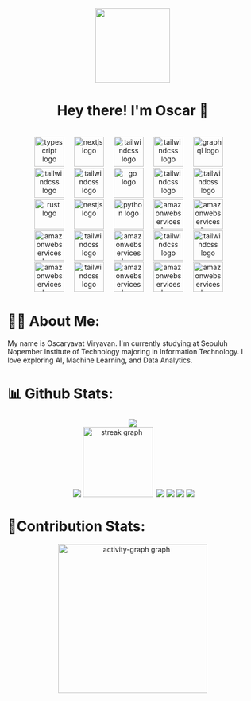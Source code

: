 <div align="center">
  <img height="150" src="https://media.giphy.com/media/M9gbBd9nbDrOTu1Mqx/giphy.gif"  />
</div>

<h1 align="center">Hey there! I'm Oscar 👋</h1>

<br>

<div align="center">
  <img src="https://skillicons.dev/icons?i=py" height="60" alt="typescript logo"  />
  <img width="12" />
  <img src="https://skillicons.dev/icons?i=c" height="60" alt="nextjs logo"  />
  <img width="12" />
  <img src="https://skillicons.dev/icons?i=cpp" height="60" alt="tailwindcss logo"  />
  <img width="12" />
  <img src="https://skillicons.dev/icons?i=ccc" height="60" alt="tailwindcss logo"  />
  <img width="12" />
  <img src="https://skillicons.dev/icons?i=js" height="60" alt="graphql logo"  />
  <img width="12" />  <br>
  <img src="https://skillicons.dev/icons?i=ccc" height="60" alt="tailwindcss logo"  />
  <img width="12" />
  <img src="https://skillicons.dev/icons?i=ccc" height="60" alt="tailwindcss logo"  />
  <img width="12" />
  <img src="https://skillicons.dev/icons?i=html" height="60" alt="go logo"  />
  <img width="12" />
  <img src="https://skillicons.dev/icons?i=ccc" height="60" alt="tailwindcss logo"  />
  <img width="12" />
  <img src="https://skillicons.dev/icons?i=react" height="60" alt="tailwindcss logo"  />
  <img width="12" /> <br>
  <img src="https://skillicons.dev/icons?i=css" height="60" alt="rust logo"  />
  <img width="12" />
  <img src="https://skillicons.dev/icons?i=php" height="60" alt="nestjs logo"  />
  <img width="12" />
  <img src="https://skillicons.dev/icons?i=mysql" height="60" alt="python logo"  />
  <img width="12" />
  <img src="https://skillicons.dev/icons?i=mongodb" height="60" alt="amazonwebservices logo"  />
  <img width="12" />
  <img src="https://skillicons.dev/icons?i=linux" height="60" alt="amazonwebservices logo"  />
  <img width="12" /> <br>
  <img src="https://skillicons.dev/icons?i=ubuntu" height="60" alt="amazonwebservices logo"  />
  <img width="12" />
  <img src="https://skillicons.dev/icons?i=ccc" height="60" alt="tailwindcss logo"  />
  <img width="12" />
  <img src="https://skillicons.dev/icons?i=ruby" height="60" alt="amazonwebservices logo"  />
  <img width="12" />
  <img src="https://skillicons.dev/icons?i=ccc" height="60" alt="tailwindcss logo"  />
  <img width="12" />
  <img src="https://skillicons.dev/icons?i=ccc" height="60" alt="tailwindcss logo"  />
  <img width="12" /> <br>
  <img src="https://skillicons.dev/icons?i=kotlin" height="60" alt="amazonwebservices logo"  />
  <img width="12" />
  <img src="https://skillicons.dev/icons?i=ccc" height="60" alt="tailwindcss logo"  />
  <img width="12" />
  <img src="https://skillicons.dev/icons?i=django" height="60" alt="amazonwebservices logo"  />
  <img width="12" />
  <img src="https://skillicons.dev/icons?i=ts" height="60" alt="amazonwebservices logo"  />
  <img width="12" />
  <img src="https://skillicons.dev/icons?i=vuejs" height="60" alt="amazonwebservices logo"  />
  <img width="12" />
</div>

# 🧑‍💻 About Me:
My name is Oscaryavat Viryavan. I'm currently studying at Sepuluh Nopember Institute of Technology majoring in Information Technology. I love exploring AI, Machine Learning, and Data Analytics.

# 📊 Github Stats:
### 
<div align="center">
  <img src="https://github-readme-stats.vercel.app/api?username=Oscrt69&show_icons=true&theme=radical"  /> <br>
<img/><img>
  <img src="https://github-readme-stats.vercel.app/api/top-langs/?username=Oscrt69&layout=compact&bg_color=00000000&hide_border=true&title_color=ffffff&text_color=ffffff"  />
  <img src="https://streak-stats.demolab.com?user=Oscrt69&locale=en&mode=daily&theme=github_dark&hide_border=true&border_radius=5&order=3" height="141" alt="streak graph"  />
<img/><img>
  <img src = "https://github-readme-stats.vercel.app/api/pin/?username=Oscrt69&layout=compact&bg_color=00000000&title_color=FF79C6&text_color=BD93F9&repo=Sisop-1-2025-IT26&show_owner=true)](https://github.com/Oscrt69/Sisop-1-2025-IT26" /><img>
  <img src = "https://github-readme-stats.vercel.app/api/pin/?username=Oscrt69&repo=Sisop-3-2025-IT26&bg_color=161B22&title_color=FF79C6&text_color=BD93F9)](https://github.com/Oscrt69/Sisop-3-2025-IT26"/><img>
  <img src = "https://github-readme-stats.vercel.app/api/pin/?username=Oscrt69&repo=Project-1_Strukdat_Kelompok-5&bg_color=161B22&title_color=FF79C6&text_color=BD93F9)](https://github.com/Oscrt69/Project-1_Strukdat_Kelompok-5"/><img>
  <img src = "https://github-readme-stats.vercel.app/api/pin/?username=Oscrt69&layout=compact&bg_color=00000000&title_color=FF79C6&text_color=BD93F9&repo=Game_Algorithm&show_owner=true)](https://github.com/Oscrt69/Game_Algorithm"/><img>
<br>
<h1 align="left">🤝Contribution Stats:</h1>
<div>
  <img src="https://github-readme-activity-graph.vercel.app/graph?username=Oscrt69&radius=16&theme=github-dark&area=true&order=5&hide_border=true&hide_title=true" height="300" alt="activity-graph graph"  />
</div>
